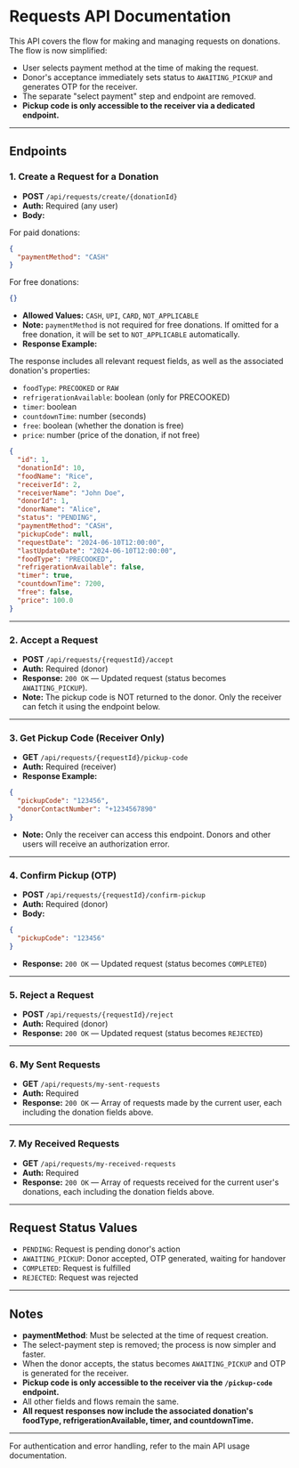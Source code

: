# Requests API Documentation

This API covers the flow for making and managing requests on donations. The flow is now simplified:

- User selects payment method at the time of making the request.
- Donor's acceptance immediately sets status to `AWAITING_PICKUP` and generates OTP for the receiver.
- The separate "select payment" step and endpoint are removed.
- **Pickup code is only accessible to the receiver via a dedicated endpoint.**

---

## Endpoints

### 1. Create a Request for a Donation

- **POST** `/api/requests/create/{donationId}`
- **Auth:** Required (any user)
- **Body:**

For paid donations:

```json
{
  "paymentMethod": "CASH"
}
```

For free donations:

```json
{}
```

- **Allowed Values:** `CASH`, `UPI`, `CARD`, `NOT_APPLICABLE`
- **Note:** `paymentMethod` is not required for free donations. If omitted for a free donation, it will be set to `NOT_APPLICABLE` automatically.
- **Response Example:**

The response includes all relevant request fields, as well as the associated donation's properties:

- `foodType`: `PRECOOKED` or `RAW`
- `refrigerationAvailable`: boolean (only for PRECOOKED)
- `timer`: boolean
- `countdownTime`: number (seconds)
- `free`: boolean (whether the donation is free)
- `price`: number (price of the donation, if not free)

```json
{
  "id": 1,
  "donationId": 10,
  "foodName": "Rice",
  "receiverId": 2,
  "receiverName": "John Doe",
  "donorId": 1,
  "donorName": "Alice",
  "status": "PENDING",
  "paymentMethod": "CASH",
  "pickupCode": null,
  "requestDate": "2024-06-10T12:00:00",
  "lastUpdateDate": "2024-06-10T12:00:00",
  "foodType": "PRECOOKED",
  "refrigerationAvailable": false,
  "timer": true,
  "countdownTime": 7200,
  "free": false,
  "price": 100.0
}
```

---

### 2. Accept a Request

- **POST** `/api/requests/{requestId}/accept`
- **Auth:** Required (donor)
- **Response:** `200 OK` — Updated request (status becomes `AWAITING_PICKUP`).
- **Note:** The pickup code is NOT returned to the donor. Only the receiver can fetch it using the endpoint below.

---

### 3. Get Pickup Code (Receiver Only)

- **GET** `/api/requests/{requestId}/pickup-code`
- **Auth:** Required (receiver)
- **Response Example:**

```json
{
  "pickupCode": "123456",
  "donorContactNumber": "+1234567890"
}
```

- **Note:** Only the receiver can access this endpoint. Donors and other users will receive an authorization error.

---

### 4. Confirm Pickup (OTP)

- **POST** `/api/requests/{requestId}/confirm-pickup`
- **Auth:** Required (donor)
- **Body:**

```json
{
  "pickupCode": "123456"
}
```

- **Response:** `200 OK` — Updated request (status becomes `COMPLETED`)

---

### 5. Reject a Request

- **POST** `/api/requests/{requestId}/reject`
- **Auth:** Required (donor)
- **Response:** `200 OK` — Updated request (status becomes `REJECTED`)

---

### 6. My Sent Requests

- **GET** `/api/requests/my-sent-requests`
- **Auth:** Required
- **Response:** `200 OK` — Array of requests made by the current user, each including the donation fields above.

---

### 7. My Received Requests

- **GET** `/api/requests/my-received-requests`
- **Auth:** Required
- **Response:** `200 OK` — Array of requests received for the current user's donations, each including the donation fields above.

---

## Request Status Values

- `PENDING`: Request is pending donor's action
- `AWAITING_PICKUP`: Donor accepted, OTP generated, waiting for handover
- `COMPLETED`: Request is fulfilled
- `REJECTED`: Request was rejected

---

## Notes

- **paymentMethod**: Must be selected at the time of request creation.
- The select-payment step is removed; the process is now simpler and faster.
- When the donor accepts, the status becomes `AWAITING_PICKUP` and OTP is generated for the receiver.
- **Pickup code is only accessible to the receiver via the `/pickup-code` endpoint.**
- All other fields and flows remain the same.
- **All request responses now include the associated donation's foodType, refrigerationAvailable, timer, and countdownTime.**

---

For authentication and error handling, refer to the main API usage documentation.
